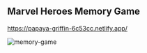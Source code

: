 ## Marvel Heroes Memory Game

https://papaya-griffin-6c53cc.netlify.app/

![memory-game](https://user-images.githubusercontent.com/107752460/229736106-9687cd7d-dc40-4d39-b7b4-32b09145b9db.png)



